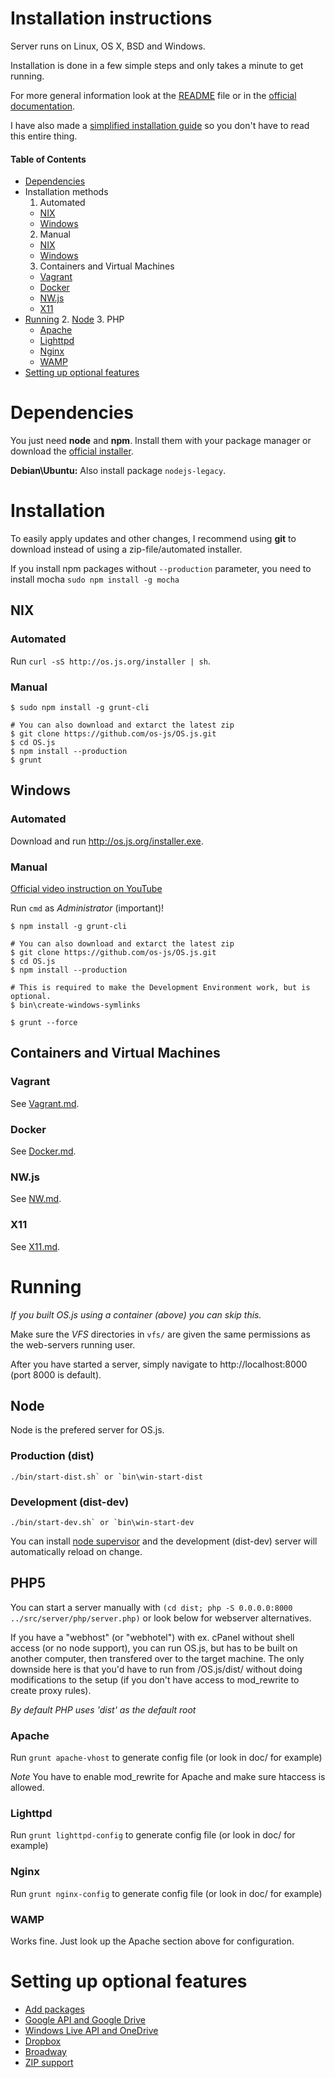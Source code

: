 # Installation instructions

Server runs on Linux, OS X, BSD and Windows.

Installation is done in a few simple steps and only takes a minute to get running.

For more general information look at the [README](README.md) file or in the [official documentation](http://os.js.org/doc/).

I have also made a [simplified installation guide](http://os.js.org/doc/manuals/man-install.html) so you don't have to read this entire thing.

#### Table of Contents

* [Dependencies](#dependencies)
* Installation methods
  1. Automated
    * [NIX](#automated)
    * [Windows](#automated-1)
  2. Manual
    * [NIX](#manual)
    * [Windows](#manual-1)
  3. Containers and Virtual Machines
    * [Vagrant](#vagrant)
    * [Docker](#docker)
    * [NW.js](#nwjs)
    * [X11](#x11)
* [Running](#running)
  2. [Node](#node)
  3. PHP
    * [Apache](#apache)
    * [Lighttpd](#lighttpd)
    * [Nginx](#nginx)
    * [WAMP](#wamp)
* [Setting up optional features](#setting-up-optional-features)

# Dependencies

You just need **node** and **npm**. Install them with your package manager or download the [official installer](https://nodejs.org).

**Debian\Ubuntu:** Also install package `nodejs-legacy`.

# Installation

To easily apply updates and other changes, I recommend using **git** to download instead of using a zip-file/automated installer.

If you install npm packages without `--production` parameter, you need to install mocha `sudo npm install -g mocha`

## NIX

### Automated

Run `curl -sS http://os.js.org/installer | sh`.

### Manual

```shell
$ sudo npm install -g grunt-cli

# You can also download and extarct the latest zip
$ git clone https://github.com/os-js/OS.js.git
$ cd OS.js
$ npm install --production
$ grunt
```

## Windows

### Automated

Download and run http://os.js.org/installer.exe.

### Manual

[Official video instruction on YouTube](https://www.youtube.com/watch?v=Cj3OdxTdGGc)

Run `cmd` as *Administrator* (important)!

```shell
$ npm install -g grunt-cli

# You can also download and extarct the latest zip
$ git clone https://github.com/os-js/OS.js.git
$ cd OS.js
$ npm install --production

# This is required to make the Development Environment work, but is optional.
$ bin\create-windows-symlinks

$ grunt --force
```

## Containers and Virtual Machines

### Vagrant

See [Vagrant.md](https://github.com/os-js/OS.js/blob/master/doc/Vagrant.md).

### Docker

See [Docker.md](https://github.com/os-js/OS.js/blob/master/doc/Docker.md).

### NW.js

See [NW.md](https://github.com/os-js/OS.js/blob/master/doc/NW.md).

### X11

See [X11.md](https://github.com/os-js/OS.js/blob/master/doc/X11.md).

# Running

*If you built OS.js using a container (above) you can skip this.*

Make sure the _VFS_ directories in `vfs/` are given the same permissions as the web-servers running user.

After you have started a server, simply navigate to http://localhost:8000 (port 8000 is default).

## Node

Node is the prefered server for OS.js.

### Production (dist)

```
./bin/start-dist.sh` or `bin\win-start-dist
```

### Development (dist-dev)

```
./bin/start-dev.sh` or `bin\win-start-dev
```

You can install [node supervisor](https://github.com/petruisfan/node-supervisor) and the development (dist-dev) server will automatically reload on change.

## PHP5

You can start a server manually with `(cd dist; php -S 0.0.0.0:8000 ../src/server/php/server.php)` or look below for webserver alternatives.

If you have a "webhost" (or "webhotel") with ex. cPanel without shell access (or no node support), you can run OS.js, but has to be built on another computer, then transfered over to the target machine. The only downside here is that you'd have to run from /OS.js/dist/ without doing modifications to the setup (if you don't have access to mod_rewrite to create proxy rules).

*By default PHP uses 'dist' as the default root*

### Apache

Run `grunt apache-vhost` to generate config file (or look in doc/ for example)

*Note* You have to enable mod_rewrite for Apache and make sure htaccess is allowed.

### Lighttpd

Run `grunt lighttpd-config` to generate config file (or look in doc/ for example)

### Nginx

Run `grunt nginx-config` to generate config file (or look in doc/ for example)

### WAMP

Works fine. Just look up the Apache section above for configuration.

# Setting up optional features

* [Add packages](http://os.js.org/doc/manuals/man-package-manager.html)
* [Google API and Google Drive](http://os.js.org/doc/manuals/man-google-api.html)
* [Windows Live API and OneDrive](http://os.js.org/doc/manuals/man-windows-live-api.html)
* [Dropbox](http://os.js.org/doc/manuals/man-dropbox.html)
* [Broadway](http://os.js.org/doc/manuals/man-broadway.html)
* [ZIP support](http://os.js.org/doc/manuals/man-zip.html)

